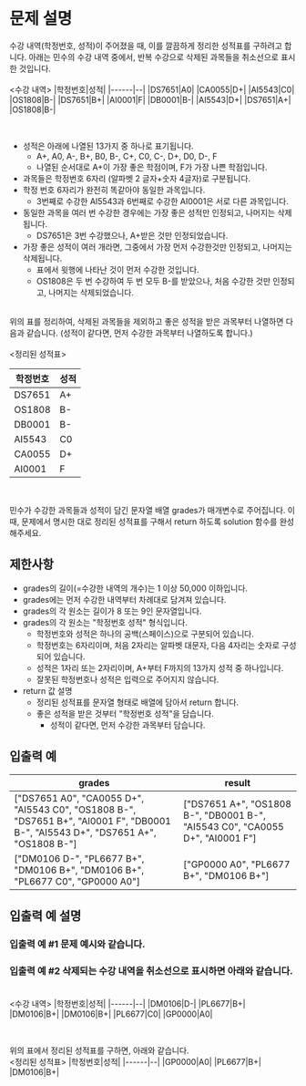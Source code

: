 # 문제 설명

수강 내역(학정번호, 성적)이 주어졌을 때, 이를 깔끔하게 정리한 성적표를 구하려고 합니다. 아래는 민수의 수강 내역 중에서, 반복 수강으로 삭제된 과목들을 취소선으로 표시한 것입니다. <br /><br />
<수강 내역>
|학정번호|성적|
|------|--|
|DS7651|A0|
|CA0055|D+|
|AI5543|C0|
|OS1808|B-|
|DS7651|B+|
|AI0001|F|
|DB0001|B-|
|AI5543|D+|
|DS7651|A+|
|OS1808|B-|


<br />

- 성적은 아래에 나열된 13가지 중 하나로 표기됩니다.
  - A+, A0, A-, B+, B0, B-, C+, C0, C-, D+, D0, D-, F
  - 나열된 순서대로 A+이 가장 좋은 학점이며, F가 가장 나쁜 학점입니다.
- 과목들은 학정번호 6자리 (알파벳 2 글자+숫자 4글자)로 구분됩니다.
- 학정 번호 6자리가 완전히 똑같아야 동일한 과목입니다.
  - 3번째로 수강한 AI5543과 6번째로 수강한 AI0001은 서로 다른 과목입니다.
- 동일한 과목을 여러 번 수강한 경우에는 가장 좋은 성적만 인정되고, 나머지는 삭제됩니다.
  - DS7651은 3번 수강했으나, A+받은 것만 인정되었습니다.
- 가장 좋은 성적이 여러 개라면, 그중에서 가장 먼저 수강한것만 인정되고, 나머지는 삭제됩니다.
  - 표에서 윗행에 나타난 것이 먼저 수강한 것입니다.
  - OS1808은 두 번 수강하여 두 번 모두 B-를 받았으나, 처음 수강한 것만 인정되고, 나머지는 삭제되었습니다. <br /><br />
  
  
위의 표를 정리하여, 삭제된 과목들을 제외하고 좋은 성적을 받은 과목부터 나열하면 다음과 같습니다. (성적이 같다면, 먼저 수강한 과목부터 나열하도록 합니다.)<br /><br />
<정리된 성적표>

|학정번호|성적|
|------|--|
  |DS7651|A+|
  |OS1808|B-|
  |DB0001|B-|
  |AI5543|C0|
  |CA0055|D+|
  |AI0001|F|
  
  <br />
  
  민수가 수강한 과목들과 성적이 담긴 문자열 배열 grades가 매개변수로 주어집니다. 이때, 문제에서 명시한 대로 정리된 성적표를 구해서 return 하도록 solution 함수를 완성해주세요.
  
## 제한사항
- grades의 길이(=수강한 내역의 개수)는 1 이상 50,000 이하입니다.
- grades에는 먼저 수강한 내역부터 차례대로 담겨져 있습니다.
- grades의 각 원소는 길이가 8 또는 9인 문자열입니다.
- grades의 각 원소는 "학정번호 성적" 형식입니다.
  - 학정번호와 성적은 하나의 공백(스페이스)으로 구분되어 있습니다.
  - 학정번호는 6자리이며, 처음 2자리는 알파벳 대문자, 다음 4자리는 숫자로 구성되어 있습니다.
  - 성적은 1자리 또는 2자리이며, A+부터 F까지의 13가지 성적 중 하나입니다.
  - 잘못된 학정번호나 성적은 입력으로 주어지지 않습니다.
- return 값 설명
  - 정리된 성적표를 문자열 형태로 배열에 담아서 return 합니다.
  - 좋은 성적을 받은 것부터 "학정번호 성적"을 담습니다.
    - 성적이 같다면, 먼저 수강한 과목부터 담습니다.

## 입출력 예
|grades|result|
|---------------------------------------------|---------------------------------|
|["DS7651 A0", "CA0055 D+", "AI5543 C0", "OS1808 B-", "DS7651 B+", "AI0001 F", "DB0001 B-", "AI5543 D+", "DS7651 A+", "OS1808 B-"]|["DS7651 A+", "OS1808 B-", "DB0001 B-", "AI5543 C0", "CA0055 D+", "AI0001 F"]|
|["DM0106 D-", "PL6677 B+", "DM0106 B+", "DM0106 B+", "PL6677 C0", "GP0000 A0"]|["GP0000 A0", "PL6677 B+", "DM0106 B+"]|
## 입출력 예 설명
### 입출력 예 #1 문제 예시와 같습니다.
### 입출력 예 #2 삭제되는 수강 내역을 취소선으로 표시하면 아래와 같습니다. <br /><br />
<수강 내역>
|학정번호|성적|
|------|--|
|DM0106|D-|
|PL6677|B+|
|DM0106|B+|
|DM0106|B+|
|PL6677|C0|
|GP0000|A0|

<br />

위의 표에서 정리된 성적표를 구하면, 아래와 같습니다. <br />
<정리된 성적표>
|학정번호|성적|
|------|--|
|GP0000|A0|
|PL6677|B+|
|DM0106|B+|
